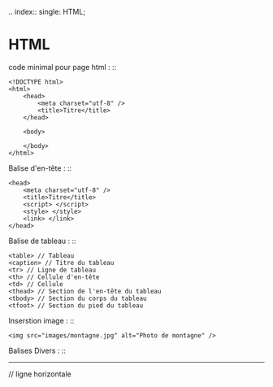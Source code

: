 .. index::
   single: HTML;

HTML
===================

code minimal pour page html :
::

    <!DOCTYPE html>
    <html>
        <head>
            <meta charset="utf-8" />
            <title>Titre</title>
        </head>

        <body>

        </body>
    </html>


Balise d'en-tête :
::

    <head>
        <meta charset="utf-8" />
        <title>Titre</title>
        <script> </script>
        <style> </style>
        <link> </link>
    </head>

Balise de tableau :
::

    <table> // Tableau
    <caption> // Titre du tableau
    <tr> // Ligne de tableau
    <th> // Cellule d'en-tête
    <td> // Cellule
    <thead> // Section de l'en-tête du tableau
    <tbody> // Section du corps du tableau
    <tfoot> // Section du pied du tableau


Inserstion image :
::

    <img src="images/montagne.jpg" alt="Photo de montagne" />


Balises Divers :
::

   <hr> // ligne horizontale
   <audio> // fichier audio
   <video> // fichier vidéo

   <form> // Formulaire
   <input /> // Champ de formulaire (texte, mot de passe, case à cocher, bouton, etc.)
   <select> Liste déroulante
   <option> // Élément d'une liste déroulante
   <optgroup> // Groupe d'éléments d'une liste déroulante

   <h1> <h2> <h3> <h4> <h5> <h6> // titre 
